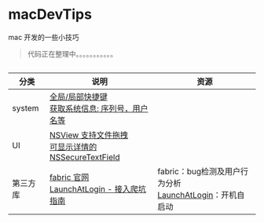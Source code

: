 # macDevTips
mac 开发的一些小技巧

> 代码正在整理中。。。。。。。。。。。

## 

|分类|说明|资源|
|---|---|---|
|system|[全局/局部快捷键]()<br>[获取系统信息: 序列号，用户名等]()||
|UI|[NSView 支持文件拖拽]()<br>[可显示详情的 NSSecureTextField]()||
|第三方库|[fabric 官网](https://get.fabric.io/)<br>[LaunchAtLogin - 接入爬坑指南]()|fabric：bug检测及用户行为分析<br>[LaunchAtLogin](https://github.com/sindresorhus/LaunchAtLogin)：开机自启动|
